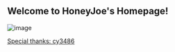 
## Welcome to HoneyJoe's Homepage!  

![image](https://image.baidu.com/search/detail?ct=503316480&z=0&ipn=d&word=github&step_word=&hs=0&pn=10&spn=0&di=7084067677328637953&pi=0&rn=1&tn=baiduimagedetail&is=0%2C0&istype=0&ie=utf-8&oe=utf-8&in=&cl=2&lm=-1&st=undefined&cs=2639906702%2C2781978950&os=2826022968%2C3527409193&simid=4124901242%2C550674744&adpicid=0&lpn=0&ln=1792&fr=&fmq=1652967953331_R&fm=&ic=undefined&s=undefined&hd=undefined&latest=undefined&copyright=undefined&se=&sme=&tab=0&width=undefined&height=undefined&face=undefined&ist=&jit=&cg=&bdtype=0&oriquery=&objurl=https%3A%2F%2Fgimg2.baidu.com%2Fimage_search%2Fsrc%3Dhttp%3A%2F%2Fpic4.zhimg.com%2Fv2-853d8a6e58ad77a8bf9236e104f60cbb_b.jpg%26refer%3Dhttp%3A%2F%2Fpic4.zhimg.com%26app%3D2002%26size%3Df9999%2C10000%26q%3Da80%26n%3D0%26g%3D0n%26fmt%3Dauto%3Fsec%3D1655559917%26t%3D183bac6beb1fab01c2acfdf78fd235c7&fromurl=ippr_z2C%24qAzdH3FAzdH3Fzi7wgswg_z%26e3Bziti7_z%26e3Bv54AzdH3FrAzdH3Fnbba009cm&gsm=b&rpstart=0&rpnum=0&islist=&querylist=&nojc=undefined&dyTabStr=MCwzLDYsMSwyLDQsNSw3LDgsOQ%3D%3D)  


[Special thanks: cy3486](http://cy3486.github.io)

